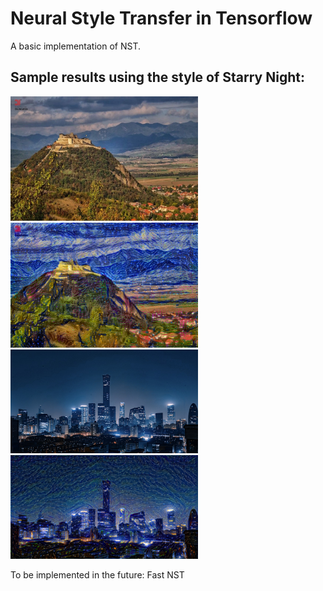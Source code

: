 # Neural Style Transfer in Tensorflow

A basic implementation of NST.

## Sample results using the style of Starry Night:

<img src="./Images/Original/citadel_original.jpg" alt="drawing" width="300"/>
<img src="./Images/Landscapes/Citadel_Starry_Night.png" alt="drawing" width="300"/>
<img src="./Images/Original/city_original.jpeg" alt="drawing" width="300"/>
<img src="./Images/Landscapes/City_Starry_Night.png" alt="drawing" width="300"/>

To be implemented in the future: Fast NST

